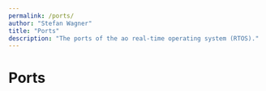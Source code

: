 ```yaml
---
permalink: /ports/
author: "Stefan Wagner"
title: "Ports"
description: "The ports of the ao real-time operating system (RTOS)."
---
```


# Ports
